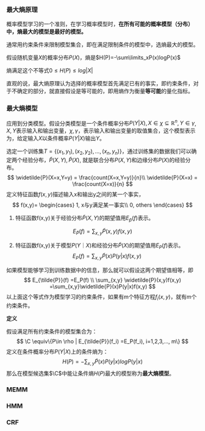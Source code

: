 ### 最大熵原理

概率模型学习的一个准则，在学习概率模型时，**在所有可能的概率模型（分布）中，熵最大的模型是最好的模型。**

通常用约束条件来限制模型集合，即在满足限制条件的模型中，选熵最大的模型。

假设随机变量$X$的概率分布$P(X)$，熵是$H(P)=-\sum\limits_xP(x)logP(x)$

熵满足这个不等式$0\le H(P)\le log|X|$

直观的说，最大熵原理认为选择的概率模型首先满足已有的事实，即约束条件，对于不确定的部分，就直接假设是等可能的，即用熵作为衡量**等可能**的量化指标。

### 最大熵模型

应用到分类模型。假设分类模型是一个条件概率分布$P(Y|X), X\in \chi \subseteq \mathbb{R}^n, Y\in \gamma$, $X,Y$表示输入和输出变量，$\chi,\gamma$，表示输入和输出变量的取值集合，这个模型表示为，给定输入$X$以条件概率$P(Y|X)$输出$Y$。

选定一个训练集$T=\{(x_1,y_1), (x_2,y_2),...,(x_n,y_n)\}$，通过训练集的数据我们可以确定两个经验分布，$\widetilde{P}(X,Y), \widetilde{P}(X)$, 就是联合分布$P(X,Y)$和边缘分布$P(X)$的经验分布。
$$
\widetilde{P}(X=x,Y=y) = \frac{count(X=x,Y=y)}{n}\\
\widetilde{P}(X=x) = \frac{count(X=x)}{n}
$$
定义特征函数$f(x,y)$描述输入x和输出y之间的某一个事实，
$$
f(x,y)=
\begin{cases}
1, x与y满足某一事实\\
0, others
\end{cases}
$$

1. 特征函数f(x,y)关于经验分布$\widetilde{P}(X,Y)$的期望值用$E_{\tilde{p}}(f)$表示。

$$
E_{\tilde{P}}(f) = \sum_{x,y} \widetilde{P}(x,y)f(x,y)
$$

2. 特征函数f(x,y)关于模型$P(Y｜X)$和经验分布$\widetilde{P}(X)$的期望值用$E_P(f)$表示。
   $$
   E_P(f) = \sum_{x,y}\widetilde{P}(x)P(y|x)f(x,y)
   $$

如果模型能够学习到训练数据中的信息，那么就可以假设这两个期望值相等，即
$$
E_{\tilde{P}}(f) =E_P(f)
\\
\sum_{x,y} \widetilde{P}(x,y)f(x,y) =\sum_{x,y}\widetilde{P}(x)P(y|x)f(x,y)
$$
以上面这个等式作为模型学习的约束条件，如果有m个特征方程$f_i(x,y)$，就有m个约束条件。

**定义**

假设满足所有约束条件的模型集合为：
$$
\C \equiv\{P\in \rho | E_{\tilde{P}}(f_i) =E_P(f_i), i=1,2,3,..., m\}
$$
定义在条件概率分布$P(Y|X)$上的条件熵为：
$$
H(P) = -\sum_{x,y}\widetilde{P}(x)P(y|x)logP(y|x)
$$
那么在模型候选集$\C$中能让条件熵$H(P)$最大的模型称为**最大熵模型**。



### MEMM 

### HMM

### CRF

